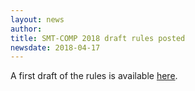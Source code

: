 ```yaml
---
layout: news
author:
title: SMT-COMP 2018 draft rules posted
newsdate: 2018-04-17
---
```

A first draft of the rules is available [here](/2018/rules18.pdf).

